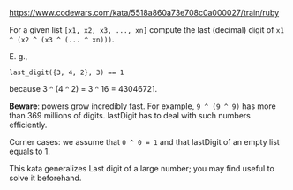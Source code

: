 https://www.codewars.com/kata/5518a860a73e708c0a000027/train/ruby

For a given list `[x1, x2, x3, ..., xn]` compute the last (decimal) digit of `x1 ^ (x2 ^ (x3 ^ (... ^ xn)))`.

E. g.,

```
last_digit({3, 4, 2}, 3) == 1
```

because 3 ^ (4 ^ 2) = 3 ^ 16 = 43046721.

**Beware**: powers grow incredibly fast. For example, `9 ^ (9 ^ 9)` has more than 369 millions of digits. lastDigit has to deal with such numbers efficiently.

Corner cases: we assume that `0 ^ 0 = 1` and that lastDigit of an empty list equals to 1.

This kata generalizes Last digit of a large number; you may find useful to solve it beforehand.